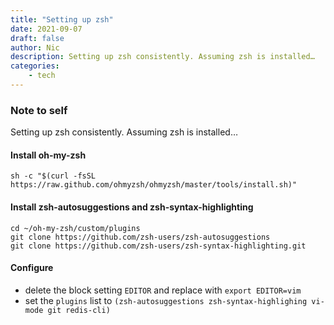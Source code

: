 ```yaml
---
title: "Setting up zsh"
date: 2021-09-07
draft: false
author: Nic 
description: Setting up zsh consistently. Assuming zsh is installed…
categories:
    - tech
---
```


### Note to self

Setting up zsh consistently. Assuming zsh is installed…

#### Install oh-my-zsh

```
sh -c "$(curl -fsSL https://raw.github.com/ohmyzsh/ohmyzsh/master/tools/install.sh)"
```


#### Install zsh-autosuggestions and zsh-syntax-highlighting

```
cd ~/oh-my-zsh/custom/plugins
git clone https://github.com/zsh-users/zsh-autosuggestions
git clone https://github.com/zsh-users/zsh-syntax-highlighting.git
```

#### Configure

* delete the block setting `EDITOR` and replace with `export EDITOR=vim`
* set the `plugins` list to `(zsh-autosuggestions zsh-syntax-highlighing vi-mode git redis-cli)`